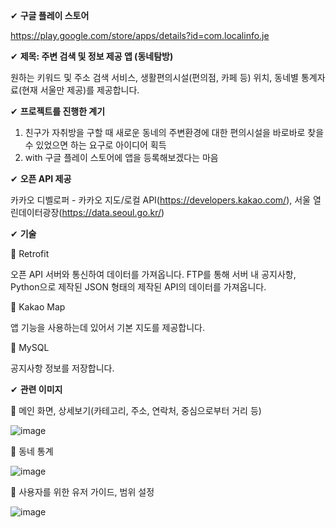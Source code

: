 ✔ **구글 플레이 스토어**

https://play.google.com/store/apps/details?id=com.localinfo.je

✔ **제목: 주변 검색 및 정보 제공 앱 (동네탐방)**

원하는 키워드 및 주소 검색 서비스, 생활편의시설(편의점, 카페 등) 위치, 동네별 통계자료(현재 서울만 제공)를 제공합니다.

✔ **프로젝트를 진행한 계기**

1. 친구가 자취방을 구할 때 새로운 동네의 주변환경에 대한 편의시설을 바로바로 찾을 수 있었으면 하는 요구로 아이디어 획득
2. with 구글 플레이 스토어에 앱을 등록해보겠다는 마음

✔ **오픈 API 제공**

카카오 디벨로퍼 - 카카오 지도/로컬 API(https://developers.kakao.com/), 서울 열린데이터광장(https://data.seoul.go.kr/)

✔ **기술**

📌 Retrofit

오픈 API 서버와 통신하여 데이터를 가져옵니다.
FTP를 통해 서버 내 공지사항, Python으로 제작된 JSON 형태의 제작된 API의 데이터를 가져옵니다. 

📌 Kakao Map

앱 기능을 사용하는데 있어서 기본 지도를 제공합니다.

📌 MySQL

공지사항 정보를 저장합니다.


✔ **관련 이미지**

🚩 메인 화면, 상세보기(카테고리, 주소, 연락처, 중심으로부터 거리 등) 

![image](https://user-images.githubusercontent.com/61875571/109950006-695b9580-7d1f-11eb-806f-e3a1ca0a0991.png)


🚩 동네 통계

![image](https://user-images.githubusercontent.com/61875571/109950600-0a4a5080-7d20-11eb-8028-6a6f38ed0ce6.png)


🚩 사용자를 위한 유저 가이드, 범위 설정

![image](https://user-images.githubusercontent.com/61875571/109950790-4e3d5580-7d20-11eb-9df8-db4f0399f532.png)

